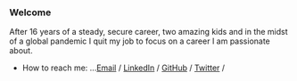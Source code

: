 ### Welcome

After 16 years of a steady, secure career, two amazing kids and in the midst of a global pandemic I quit my job to focus on a career I am passionate about.<br>


- How to reach me: ...[Email](mailto:stevenmcfarlane@hotmail.co.uk) / [LinkedIn](https://www.linkedin.com/in/steven--mcfarlane/) / [GitHub](https://github.com/stmcf/) / [Twitter](https://twitter.com/IAMSMCF/) / 



<!--
**stmcf/stmcf** is a ✨ _special_ ✨ repository because its `README.md` (this file) appears on your GitHub profile.

Here are some ideas to get you started:

- 🔭 I’m currently working on ...
- 🌱 I’m currently learning ...
- 👯 I’m looking to collaborate on ...
- 🤔 I’m looking for help with ...
- 💬 Ask me about ...
- 📫 How to reach me: ...[Email](mailto:stevenmcfarlane@hotmail.co.uk) / [LinkedIn](https://www.linkedin.com/in/steven--mcfarlane/) / [GitHub](https://github.com/stmcf/) / [Twitter](https://twitter.com/IAMSMCF/) / 
- 😄 Pronouns: ...
- ⚡ Fun fact: ...

